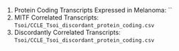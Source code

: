 1. Protein Coding Transcripts Expressed in Melanoma: ``
2. MITF Correlated Transcripts: `Tsoi/CCLE_Tsoi_discordant_protein_coding.csv`
3. Discordantly Correlated Transcripts: `Tsoi/CCLE_Tsoi_discordant_protein_coding.csv`
